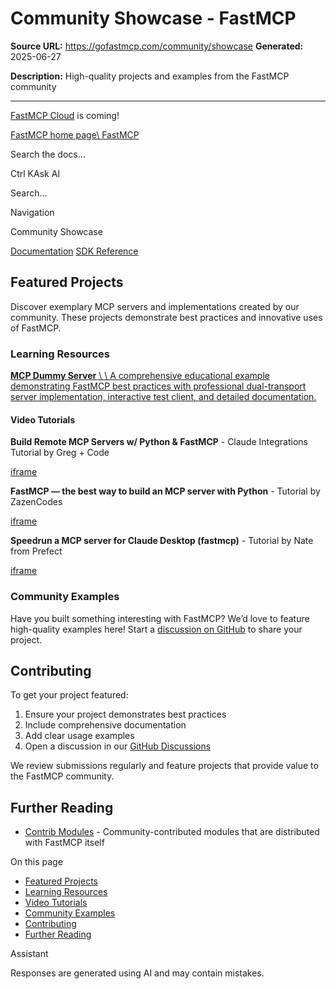 # Community Showcase - FastMCP

**Source URL:** https://gofastmcp.com/community/showcase
**Generated:** 2025-06-27

**Description:** High-quality projects and examples from the FastMCP community

---

[FastMCP Cloud](https://fastmcp.link/x0Kyhy2) is coming!

[FastMCP home page\\
FastMCP](https://gofastmcp.com/)

Search the docs...

Ctrl KAsk AI

Search...

Navigation

Community Showcase

[Documentation](https://gofastmcp.com/getting-started/welcome) [SDK Reference](https://gofastmcp.com/python-sdk/fastmcp-exceptions)

## [​](https://gofastmcp.com/community/showcase\#featured-projects)  Featured Projects

Discover exemplary MCP servers and implementations created by our community. These projects demonstrate best practices and innovative uses of FastMCP.

### [​](https://gofastmcp.com/community/showcase\#learning-resources)  Learning Resources

[**MCP Dummy Server** \\
\\
A comprehensive educational example demonstrating FastMCP best practices with professional dual-transport server implementation, interactive test client, and detailed documentation.](https://github.com/WaiYanNyeinNaing/mcp-dummy-server)

#### [​](https://gofastmcp.com/community/showcase\#video-tutorials)  Video Tutorials

**Build Remote MCP Servers w/ Python & FastMCP** \- Claude Integrations Tutorial by Greg + Code

[iframe](https://www.youtube.com/embed/bOYkbXP-GGo)

**FastMCP — the best way to build an MCP server with Python** \- Tutorial by ZazenCodes

[iframe](https://www.youtube.com/embed/rnljvmHorQw)

**Speedrun a MCP server for Claude Desktop (fastmcp)** \- Tutorial by Nate from Prefect

[iframe](https://www.youtube.com/embed/67ZwpkUEtSI)

### [​](https://gofastmcp.com/community/showcase\#community-examples)  Community Examples

Have you built something interesting with FastMCP? We’d love to feature high-quality examples here! Start a [discussion on GitHub](https://github.com/jlowin/fastmcp/discussions) to share your project.

## [​](https://gofastmcp.com/community/showcase\#contributing)  Contributing

To get your project featured:

1. Ensure your project demonstrates best practices
2. Include comprehensive documentation
3. Add clear usage examples
4. Open a discussion in our [GitHub Discussions](https://github.com/jlowin/fastmcp/discussions)

We review submissions regularly and feature projects that provide value to the FastMCP community.

## [​](https://gofastmcp.com/community/showcase\#further-reading)  Further Reading

- [Contrib Modules](https://gofastmcp.com/integrations/contrib) \- Community-contributed modules that are distributed with FastMCP itself

On this page

- [Featured Projects](https://gofastmcp.com/community/showcase#featured-projects)
- [Learning Resources](https://gofastmcp.com/community/showcase#learning-resources)
- [Video Tutorials](https://gofastmcp.com/community/showcase#video-tutorials)
- [Community Examples](https://gofastmcp.com/community/showcase#community-examples)
- [Contributing](https://gofastmcp.com/community/showcase#contributing)
- [Further Reading](https://gofastmcp.com/community/showcase#further-reading)

Assistant

Responses are generated using AI and may contain mistakes.